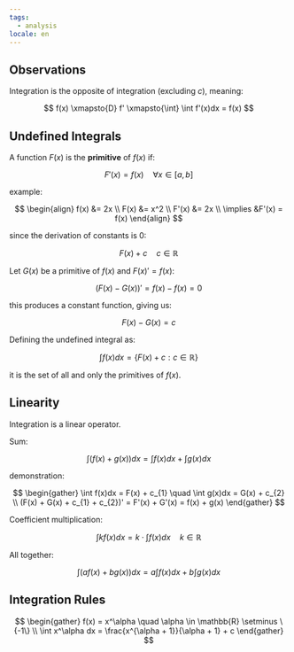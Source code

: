 ```yaml
---
tags:
  - analysis
locale: en
---
```


## Observations

Integration is the opposite of integration (excluding $c$), meaning:

$$
f(x) \xmapsto{D} f' \xmapsto{\int} \int f'(x)dx = f(x)
$$

## Undefined Integrals

A function $F(x)$ is the **primitive** of $f(x)$ if:

$$
F'(x) = f(x) \quad \forall x \in [a, b]
$$

example:

$$
\begin{align}
f(x) &= 2x \\
F(x) &= x^2 \\
F'(x) &= 2x \\
\implies &F'(x) = f(x)
\end{align}
$$

since the derivation of constants is $0$:

$$
F(x) + c \quad c \in \mathbb{R}
$$

Let $G(x)$ be a primitive of $f(x)$ and $F(x)' = f(x)$:

$$
(F(x) - G(x))' = f(x) - f(x) = 0
$$

this produces a constant function, giving us:

$$
F(x) - G(x) = c
$$

Defining the undefined integral as:

$$
\int f(x)dx = \{F(x) + c : c \in \mathbb{R}\}
$$

it is the set of all and only the primitives of $f(x)$. 

## Linearity 

Integration is a linear operator.

Sum:

$$
\int (f(x) + g(x))dx = \int f(x)dx + \int g(x)dx
$$

demonstration:

$$
\begin{gather}
\int f(x)dx = F(x) + c_{1} \quad \int g(x)dx = G(x) + c_{2} \\
(F(x) + G(x) + c_{1} + c_{2})' = F'(x) + G'(x) = f(x) + g(x)
\end{gather}
$$

Coefficient multiplication:

$$
\int kf(x)dx = k \cdot \int f(x)dx \quad k \in \mathbb{R}
$$

All together:

$$
\int (af(x) + bg(x))dx = a \int f(x)dx + b \int g(x)dx
$$

## Integration Rules


$$
\begin{gather}
f(x) = x^\alpha \quad \alpha \in \mathbb{R} \setminus \{-1\} \\
\int x^\alpha dx = \frac{x^{\alpha + 1}}{\alpha + 1} + c
\end{gather}
$$

